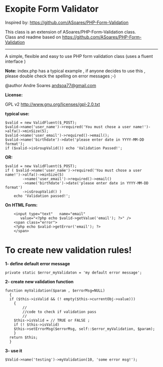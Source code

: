 # Exopite Form Validator

Inspired by: https://github.com/ASoares/PHP-Form-Validation

This class is an extension of ASoares/PHP-Form-Validation class.<br>
Class and readme based on https://github.com/ASoares/PHP-Form-Validation

---

 A simple, flexible and easy to use PHP form validation class
  (uses a fluent interface )


**Note:** index.php  has a typical example ,  if anyone decides to use this , please double check the spelling on error messages ;-)

@author Andre Soares  andsoa77@gmail.com

**License:**

GPL v2 http://www.gnu.org/licenses/gpl-2.0.txt


**typical use:**

    $valid = new ValidFluent($_POST);
    $valid->name('user_name')->required('You must chose a user name!')->alfa()->minSize(5);
    $valid->name('user_email')->required()->email();
    $valid->name('birthdate')->date('please enter date in YYYY-MM-DD format');
    if ($valid->isGroupValid()) echo 'Validation Passed!';

 **OR:**

    $valid = new ValidFluent($_POST);
  	if ( $valid->name('user_name')->required('You must chose a user name!')->alfa()->minSize(5)
  		    ->name('user_email')->required()->email()
  		    ->name('birthdate')->date('please enter date in YYYY-MM-DD format')
  		    ->isGroupValid() )
  	    echo 'Validation passed!';


  **On HTML Form:**
  <form method="POST">

  	    <input type="text"   name="email"
  		   value="<?php echo $valid->getValue('email'); ?>" />
  	    <span class="error">
  		<?php echo $valid->getError('email'); ?>
  	    </span>




#  To create new validation rules!

**1- define default error message**

    private static $error_myValidaton = 'my default error message';

**2- create new validation function**

    function myValidation($param , $errorMsg=NULL)
      {
      if ($this->isValid && (! empty($this->currentObj->value)))
	    {
	    	//
	    	//code to check if validation pass
	    	//
	   	$this->isValid = // TRUE or FALSE ;
		if (! $this->isValid)
		$this->setErrorMsg($errorMsg, self::$error_myValidation, $param);
    	}
      return $this;
      }

**3- use it**

    $Valid->name('testing')->myValidation(10, 'some error msg!');
